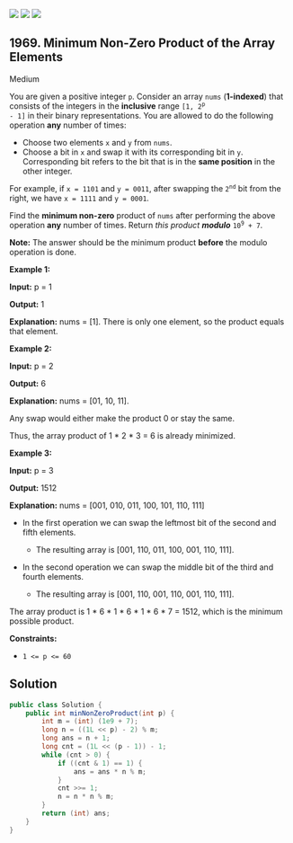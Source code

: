 [![](https://img.shields.io/github/stars/javadev/LeetCode-in-Java?label=Stars&style=flat-square)](https://github.com/javadev/LeetCode-in-Java)
[![](https://img.shields.io/github/forks/javadev/LeetCode-in-Java?label=Fork%20me%20on%20GitHub%20&style=flat-square)](https://github.com/javadev/LeetCode-in-Java/fork)
[![](https://img.shields.io/badge/-LeetCode%20in%20Kotlin-blue?style=flat-square)](https://github.com/javadev/LeetCode-in-Kotlin)

## 1969\. Minimum Non-Zero Product of the Array Elements

Medium

You are given a positive integer `p`. Consider an array `nums` (**1-indexed**) that consists of the integers in the **inclusive** range <code>[1, 2<sup>p</sup> - 1]</code> in their binary representations. You are allowed to do the following operation **any** number of times:

*   Choose two elements `x` and `y` from `nums`.
*   Choose a bit in `x` and swap it with its corresponding bit in `y`. Corresponding bit refers to the bit that is in the **same position** in the other integer.

For example, if `x = 1101` and `y = 0011`, after swapping the <code>2<sup>nd</sup></code> bit from the right, we have `x = 1111` and `y = 0001`.

Find the **minimum non-zero** product of `nums` after performing the above operation **any** number of times. Return _this product_ _**modulo**_ <code>10<sup>9</sup> + 7</code>.

**Note:** The answer should be the minimum product **before** the modulo operation is done.

**Example 1:**

**Input:** p = 1

**Output:** 1

**Explanation:** nums = [1]. There is only one element, so the product equals that element.

**Example 2:**

**Input:** p = 2

**Output:** 6

**Explanation:** nums = [01, 10, 11].

Any swap would either make the product 0 or stay the same. 

Thus, the array product of 1 \* 2 \* 3 = 6 is already minimized.

**Example 3:**

**Input:** p = 3

**Output:** 1512

**Explanation:** nums = [001, 010, 011, 100, 101, 110, 111] 

- In the first operation we can swap the leftmost bit of the second and fifth elements. 

    - The resulting array is [001, 110, 011, 100, 001, 110, 111]. 
  
- In the second operation we can swap the middle bit of the third and fourth elements. 

    - The resulting array is [001, 110, 001, 110, 001, 110, 111]. 
      
The array product is 1 \* 6 \* 1 \* 6 \* 1 \* 6 \* 7 = 1512, which is the minimum possible product.

**Constraints:**

*   `1 <= p <= 60`

## Solution

```java
public class Solution {
    public int minNonZeroProduct(int p) {
        int m = (int) (1e9 + 7);
        long n = ((1L << p) - 2) % m;
        long ans = n + 1;
        long cnt = (1L << (p - 1)) - 1;
        while (cnt > 0) {
            if ((cnt & 1) == 1) {
                ans = ans * n % m;
            }
            cnt >>= 1;
            n = n * n % m;
        }
        return (int) ans;
    }
}
```